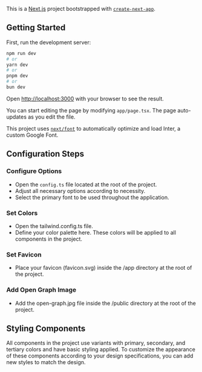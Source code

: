 This is a [Next.js](https://nextjs.org/) project bootstrapped with [`create-next-app`](https://github.com/vercel/next.js/tree/canary/packages/create-next-app).

## Getting Started

First, run the development server:

```bash
npm run dev
# or
yarn dev
# or
pnpm dev
# or
bun dev
```

Open [http://localhost:3000](http://localhost:3000) with your browser to see the result.

You can start editing the page by modifying `app/page.tsx`. The page auto-updates as you edit the file.

This project uses [`next/font`](https://nextjs.org/docs/basic-features/font-optimization) to automatically optimize and load Inter, a custom Google Font.

## Configuration Steps

### Configure Options

- Open the `config.ts` file located at the root of the project.
- Adjust all necessary options according to necessity.
- Select the primary font to be used throughout the application.

### Set Colors

- Open the tailwind.config.ts file.
- Define your color palette here. These colors will be applied to all components in the project.

### Set Favicon

- Place your favicon (favicon.svg) inside the /app directory at the root of the project.

### Add Open Graph Image

- Add the open-graph.jpg file inside the /public directory at the root of the project.

## Styling Components
All components in the project use variants with primary, secondary, and tertiary colors and have basic styling applied. To customize the appearance of these components according to your design specifications, you can add new styles to match the design.

